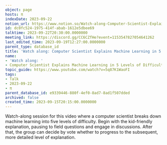 ```yaml
---
object: page
hosts: π
indexDate: 2023-09-22
notion_url: https://www.notion.so/Watch-along-Computer-Scientist-Explains-Machine-Learning-in-5-Levels-of-Difficulty-WIRED-dc0fc5241975414fabab1612e5dbee69
id: dc0fc524-1975-414f-abab-1612e5dbee69
talktime: 2023-09-22T20:30:00.0000000
meeting_link: https://discord.gg/CC6CZfHe?event=1153547827054641262
last_edited_time: 2023-09-19T12:27:00.0000000
parent_type: database_id
title: 'Watch along: Computer Scientist Explains Machine Learning in 5 Levels of Difficulty | WIRED'
name:
- 'Watch along: '
- Computer Scientist Explains Machine Learning in 5 Levels of Difficulty | WIRED
topic_guide: https://www.youtube.com/watch?v=5q87K1WaoFI
tags:
- Talk
- 2023-09-22
- π
parent_database_id: e9339446-880f-4ef0-8ad7-8ad1f507dded
archived: false
created_time: 2023-09-15T20:15:00.0000000
---
```



Watch-along session for this video where a computer scientist breaks down machine learning into five levels of difficulty.
Begin with the kid-friendly explanation, pausing to field questions and engage in discussions. After that, the group can decide by vote whether to progress to the subsequent, more detailed level of explanation.

























